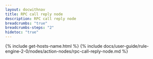 ```yaml
---
layout: docwithnav
title: RPC call reply node
description: RPC call reply node
breadcrumbs: "true"
breadcrumbs-steps: "2"
hidetoc: "true"
---
```


{% include get-hosts-name.html %}
{% include docs/user-guide/rule-engine-2-0/nodes/action-nodes/rpc-call-reply-node.md %}
